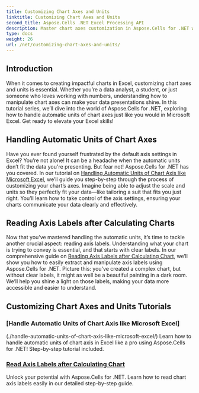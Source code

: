 ```yaml
---
title: Customizing Chart Axes and Units
linktitle: Customizing Chart Axes and Units
second_title: Aspose.Cells .NET Excel Processing API
description: Master chart axes customization in Aspose.Cells for .NET with easy tutorials. Learn to handle automatic units and read axis labels like an Excel pro.
type: docs
weight: 26
url: /net/customizing-chart-axes-and-units/
---
```

## Introduction

When it comes to creating impactful charts in Excel, customizing chart axes and units is essential. Whether you’re a data analyst, a student, or just someone who loves working with numbers, understanding how to manipulate chart axes can make your data presentations shine. In this tutorial series, we’ll dive into the world of Aspose.Cells for .NET, exploring how to handle automatic units of chart axes just like you would in Microsoft Excel. Get ready to elevate your Excel skills!

## Handling Automatic Units of Chart Axes

Have you ever found yourself frustrated by the default axis settings in Excel? You’re not alone! It can be a headache when the automatic units don’t fit the data you're presenting. But fear not! Aspose.Cells for .NET has you covered. In our tutorial on [Handling Automatic Units of Chart Axis like Microsoft Excel](./handle-automatic-units-of-chart-axis-like-microsoft-excel/), we’ll guide you step-by-step through the process of customizing your chart’s axes. Imagine being able to adjust the scale and units so they perfectly fit your data—like tailoring a suit that fits you just right. You’ll learn how to take control of the axis settings, ensuring your charts communicate your data clearly and effectively.

## Reading Axis Labels after Calculating Charts

Now that you’ve mastered handling the automatic units, it’s time to tackle another crucial aspect: reading axis labels. Understanding what your chart is trying to convey is essential, and that starts with clear labels. In our comprehensive guide on [Reading Axis Labels after Calculating Chart](./read-axis-labels-after-calculating-chart/), we’ll show you how to easily extract and manipulate axis labels using Aspose.Cells for .NET. Picture this: you’ve created a complex chart, but without clear labels, it might as well be a beautiful painting in a dark room. We’ll help you shine a light on those labels, making your data more accessible and easier to understand.

## Customizing Chart Axes and Units Tutorials
### [Handle Automatic Units of Chart Axis like Microsoft Excel]
(./handle-automatic-units-of-chart-axis-like-microsoft-excel/)
Learn how to handle automatic units of chart axis in Excel like a pro using Aspose.Cells for .NET! Step-by-step tutorial included.
### [Read Axis Labels after Calculating Chart](./read-axis-labels-after-calculating-chart/)
Unlock your potential with Aspose.Cells for .NET. Learn how to read chart axis labels easily in our detailed step-by-step guide.